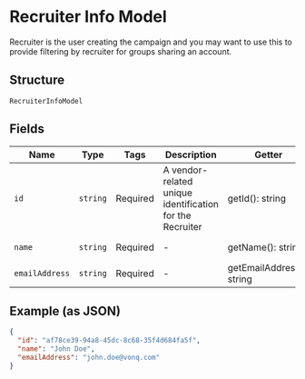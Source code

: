 
# Recruiter Info Model

Recruiter is the user creating the campaign and you may want to use this to provide filtering by recruiter for groups sharing an account.

## Structure

`RecruiterInfoModel`

## Fields

| Name | Type | Tags | Description | Getter | Setter |
|  --- | --- | --- | --- | --- | --- |
| `id` | `string` | Required | A vendor-related unique identification for the Recruiter | getId(): string | setId(string id): void |
| `name` | `string` | Required | - | getName(): string | setName(string name): void |
| `emailAddress` | `string` | Required | - | getEmailAddress(): string | setEmailAddress(string emailAddress): void |

## Example (as JSON)

```json
{
  "id": "af78ce39-94a8-45dc-8c68-35f4d684fa5f",
  "name": "John Doe",
  "emailAddress": "john.doe@vonq.com"
}
```

